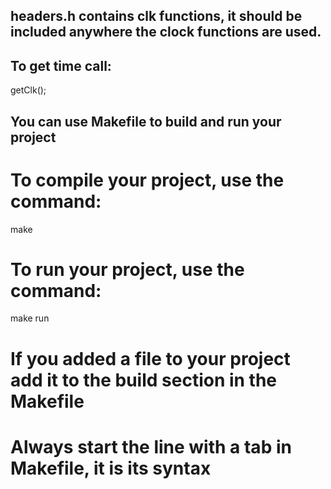 ## headers.h contains clk functions, it should be included anywhere the clock functions are used.


## To get time call:

getClk();

## You can use Makefile to build and run your project

# To compile your project, use the command:
make

# To run your project, use the command:
make run

# If you added a file to your project add it to the build section in the Makefile

# Always start the line with a tab in Makefile, it is its syntax
